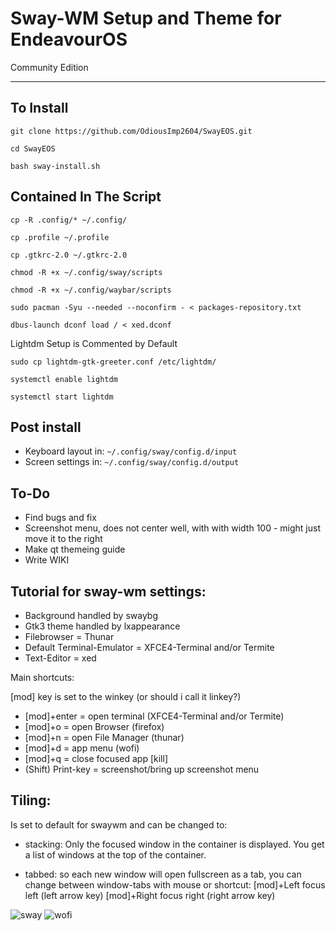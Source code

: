 # Sway-WM Setup and Theme for EndeavourOS
Community Edition
***

## To Install

    git clone https://github.com/OdiousImp2604/SwayEOS.git

    cd SwayEOS

    bash sway-install.sh
   
## Contained In The Script
    cp -R .config/* ~/.config/
    
    cp .profile ~/.profile
    
    cp .gtkrc-2.0 ~/.gtkrc-2.0
    
    chmod -R +x ~/.config/sway/scripts
    
    chmod -R +x ~/.config/waybar/scripts
    
    sudo pacman -Syu --needed --noconfirm - < packages-repository.txt
    
    dbus-launch dconf load / < xed.dconf
    
Lightdm Setup is Commented by Default

    sudo cp lightdm-gtk-greeter.conf /etc/lightdm/
    
    systemctl enable lightdm
    
    systemctl start lightdm
    
## Post install

- Keyboard layout in: `~/.config/sway/config.d/input`
- Screen settings in: `~/.config/sway/config.d/output`
  

## To-Do
- Find bugs and fix
- Screenshot menu, does not center well, with with width 100 - might just move it to the right
- Make qt themeing guide 
- Write WIKI


## Tutorial for sway-wm settings:

 - Background handled by swaybg
 - Gtk3 theme handled by lxappearance
 - Filebrowser = Thunar
 - Default Terminal-Emulator = XFCE4-Terminal and/or Termite
 - Text-Editor = xed

Main shortcuts:

[mod] key is set to the winkey (or should i call it linkey?)

 - [mod]+enter = open terminal (XFCE4-Terminal and/or Termite)
 - [mod]+o = open Browser (firefox)
 - [mod]+n = open File Manager (thunar)
 - [mod]+d = app menu (wofi)
 - [mod]+q = close focused app [kill]
 - (Shift) Print-key = screenshot/bring up screenshot menu

## Tiling:

Is set to default for swaywm and can be changed to:

- stacking: Only the focused window in the container is displayed. You get a list of windows at the top of the container.

- tabbed: so each new window will open fullscreen as a tab, you can change between window-tabs with mouse or shortcut: [mod]+Left focus left (left arrow key) [mod]+Right focus right (right arrow key)

![sway](https://forum.endeavouros.com/uploads/default/optimized/3X/b/c/bc09b71d718cb09a8efd4545cc65366c5f855441_2_690x388.png)
![wofi](https://forum.endeavouros.com/uploads/default/optimized/3X/9/d/9daff7f842bd9db097e0bb9d6be5cf5b65e6baa0_2_690x388.jpeg)


